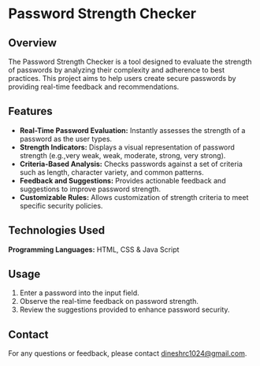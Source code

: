                                
# Password Strength Checker

## Overview

The Password Strength Checker is a tool designed to evaluate the strength of passwords by analyzing their complexity and adherence to best practices. This project aims to help users create secure passwords by providing real-time feedback and recommendations.

## Features

- **Real-Time Password Evaluation:** Instantly assesses the strength of a password as the user types.
- **Strength Indicators:** Displays a visual representation of password strength (e.g.,very weak, weak, moderate, strong, very strong).
- **Criteria-Based Analysis:** Checks passwords against a set of criteria such as length, character variety, and common patterns.
- **Feedback and Suggestions:** Provides actionable feedback and suggestions to improve password strength.
- **Customizable Rules:** Allows customization of strength criteria to meet specific security policies.

## Technologies Used

 **Programming Languages:**
   HTML,
   CSS &
   Java Script

## Usage

1. Enter a password into the input field.
2. Observe the real-time feedback on password strength.
3. Review the suggestions provided to enhance password security.

## Contact

For any questions or feedback, please contact [dineshrc1024@gmail.com](mailto:dineshrc1024@gmai.com).
